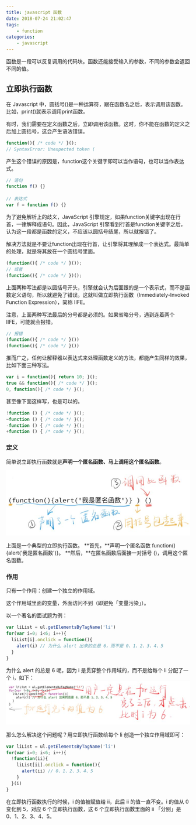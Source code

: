```yaml
---
title: javascript 函数
date: 2018-07-24 21:02:47
tags:
    - function
categories:
    - javascript
---
```


函数是一段可以反复调用的代码块。函数还能接受输入的参数，不同的参数会返回不同的值。

## 立即执行函数

在 Javascript 中，圆括号()是一种运算符，跟在函数名之后，表示调用该函数。比如，print()就表示调用print函数。

有时，我们需要在定义函数之后，立即调用该函数。这时，你不能在函数的定义之后加上圆括号，这会产生语法错误。
``` js
function(){ /* code */ }();
// SyntaxError: Unexpected token (
```
产生这个错误的原因是，function这个关键字即可以当作语句，也可以当作表达式。
``` js
// 语句
function f() {}

// 表达式
var f = function f() {}
```
为了避免解析上的歧义，JavaScript 引擎规定，如果function关键字出现在行首，一律解释成语句。因此，JavaScript 引擎看到行首是function关键字之后，认为这一段都是函数的定义，不应该以圆括号结尾，所以就报错了。

解决方法就是不要让function出现在行首，让引擎将其理解成一个表达式。最简单的处理，就是将其放在一个圆括号里面。
``` js
(function(){ /* code */ }());
// 或者
(function(){ /* code */ })();
```
上面两种写法都是以圆括号开头，引擎就会认为后面跟的是一个表示式，而不是函数定义语句，所以就避免了错误。这就叫做立即执行函数（Immediately-Invoked Function Expression），简称 IIFE。

注意，上面两种写法最后的分号都是必须的。如果省略分号，遇到连着两个 IIFE，可能就会报错。

``` js
// 报错
(function(){ /* code */ }())
(function(){ /* code */ }())
```
推而广之，任何让解释器以表达式来处理函数定义的方法，都能产生同样的效果，比如下面三种写法。
``` js
var i = function(){ return 10; }();
true && function(){ /* code */ }();
0, function(){ /* code */ }();
```
甚至像下面这样写，也是可以的。
``` js
!function () { /* code */ }();
~function () { /* code */ }();
-function () { /* code */ }();
+function () { /* code */ }();
```

### 定义

简单说立即执行函数就是**声明一个匿名函数、马上调用这个匿名函数**。

![img1.jpg](javascript-function/img1.jpg)

上面是一个典型的立即执行函数。
**首先，**声明一个匿名函数 function(){alert('我是匿名函数')}。
**然后，**在匿名函数后面接一对括号 ()，调用这个匿名函数。

### 作用

只有一个作用：创建一个独立的作用域。

这个作用域里面的变量，外面访问不到（即避免「变量污染」）。

以一个著名的面试题为例：

``` js
var liList = ul.getElementsByTagName('li')
for(var i=0; i<6; i++){
  liList[i].onclick = function(){
    alert(i) // 为什么 alert 出来的总是 6，而不是 0、1、2、3、4、5
  }
}
```
为什么 alert 的总是 6 呢，因为 i 是贯穿整个作用域的，而不是给每个 li 分配了一个 i，如下：
![img2.jpg](javascript-function/img2.jpg)

那么怎么解决这个问题呢？用立即执行函数给每个 li 创造一个独立作用域即可：
``` js
var liList = ul.getElementsByTagName('li')
for(var i=0; i<6; i++){
  !function(ii){
    liList[ii].onclick = function(){
      alert(ii) // 0、1、2、3、4、5
    }
  }(i)
}
```
在立即执行函数执行的时候，i 的值被赋值给 ii，此后 ii 的值一直不变。i 的值从 0 变化到 5，对应 6 个立即执行函数，这 6 个立即执行函数里面的 ii 「分别」是 0、1、2、3、4、5。


